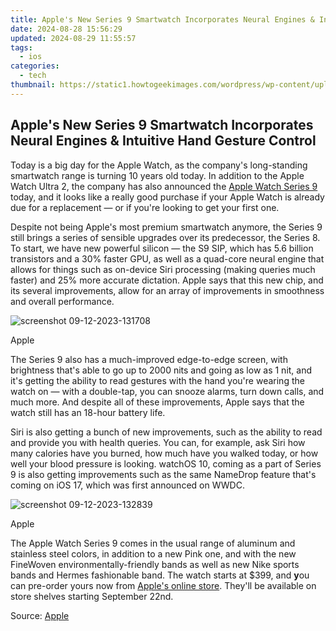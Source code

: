 ```yaml
---
title: Apple's New Series 9 Smartwatch Incorporates Neural Engines & Intuitive Hand Gesture Control
date: 2024-08-28 15:56:29
updated: 2024-08-29 11:55:57
tags:
  - ios
categories:
  - tech
thumbnail: https://static1.howtogeekimages.com/wordpress/wp-content/uploads/2023/09/watch.jpg
---
```


## Apple's New Series 9 Smartwatch Incorporates Neural Engines & Intuitive Hand Gesture Control

Today is a big day for the Apple Watch, as the company's long-standing smartwatch range is turning 10 years old today. In addition to the Apple Watch Ultra 2, the company has also announced the [Apple Watch Series 9](https://driver-download.techidaily.com/latest-amd-rx-6800-driver-download-for-windows-users-windows-111087/) today, and it looks like a really good purchase if your Apple Watch is already due for a replacement — or if you're looking to get your first one.

 Despite not being Apple's most premium smartwatch anymore, the Series 9 still brings a series of sensible upgrades over its predecessor, the Series 8\. To start, we have new powerful silicon — the S9 SIP, which has 5.6 billion transistors and a 30% faster GPU, as well as a quad-core neural engine that allows for things such as on-device Siri processing (making queries much faster) and 25% more accurate dictation. Apple says that this new chip, and its several improvements, allow for an array of improvements in smoothness and overall performance.

![screenshot 09-12-2023-131708](https://static1.howtogeekimages.com/wordpress/wp-content/uploads/2023/09/screenshot-09-12-2023-131708.jpg) 

Apple

 The Series 9 also has a much-improved edge-to-edge screen, with brightness that's able to go up to 2000 nits and going as low as 1 nit, and it's getting the ability to read gestures with the hand you're wearing the watch on — with a double-tap, you can snooze alarms, turn down calls, and much more. And despite all of these improvements, Apple says that the watch still has an 18-hour battery life.

 Siri is also getting a bunch of new improvements, such as the ability to read and provide you with health queries. You can, for example, ask Siri how many calories have you burned, how much have you walked today, or how well your blood pressure is looking. watchOS 10, coming as a part of Series 9 is also getting improvements such as the same NameDrop feature that's coming on iOS 17, which was first announced on WWDC.

![screenshot 09-12-2023-132839](https://static1.howtogeekimages.com/wordpress/wp-content/uploads/2023/09/screenshot-09-12-2023-132839.jpg) 

Apple

 The Apple Watch Series 9 comes in the usual range of aluminum and stainless steel colors, in addition to a new Pink one, and with the new FineWoven environmentally-friendly bands as well as new Nike sports bands and Hermes fashionable band. The watch starts at $399, and **y**ou can pre-order yours now from [Apple's online store](https://www.apple.com/store/). They'll be available on store shelves starting September 22nd.

 Source: [Apple](https://www.apple.com/newsroom/2023/09/apple-introduces-the-advanced-new-apple-watch-series-9/)

<ins class="adsbygoogle"
     style="display:block"
     data-ad-format="autorelaxed"
     data-ad-client="ca-pub-7571918770474297"
     data-ad-slot="1223367746"></ins>



<ins class="adsbygoogle"
     style="display:block"
     data-ad-client="ca-pub-7571918770474297"
     data-ad-slot="8358498916"
     data-ad-format="auto"
     data-full-width-responsive="true"></ins>
